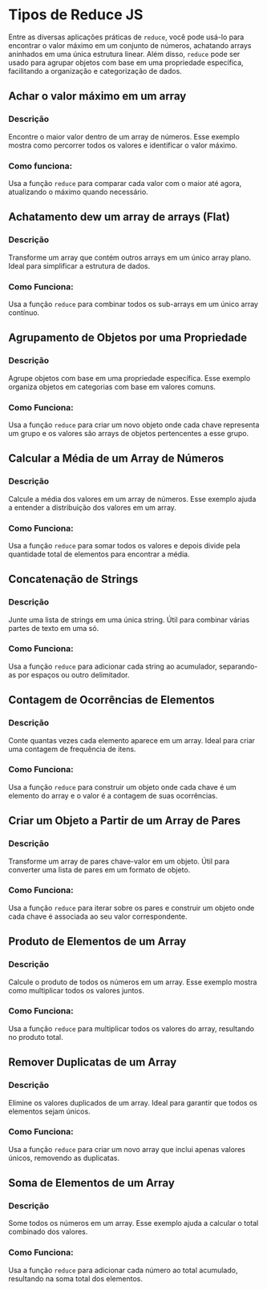 # Tipos de Reduce JS

Entre as diversas aplicações práticas de `reduce`, você pode usá-lo para encontrar o valor máximo em um conjunto de números, achatando arrays aninhados em uma única estrutura linear. Além disso, `reduce` pode ser usado para agrupar objetos com base em uma propriedade específica, facilitando a organização e categorização de dados.

## Achar o valor máximo em um array

### Descrição

Encontre o maior valor dentro de um array de números. Esse exemplo mostra como percorrer todos os valores e identificar o valor máximo.

### Como funciona:

Usa a função `reduce` para comparar cada valor com o maior até agora, atualizando o máximo quando necessário.

## Achatamento dew um array de arrays (Flat)

### Descrição

Transforme um array que contém outros arrays em um único array plano. Ideal para simplificar a estrutura de dados.

### Como Funciona:

Usa a função `reduce` para combinar todos os sub-arrays em um único array contínuo.

## Agrupamento de Objetos por uma Propriedade

### Descrição

Agrupe objetos com base em uma propriedade específica. Esse exemplo organiza objetos em categorias com base em valores comuns.

### Como Funciona:

Usa a função `reduce` para criar um novo objeto onde cada chave representa um grupo e os valores são arrays de objetos pertencentes a esse grupo.

## Calcular a Média de um Array de Números

### Descrição

Calcule a média dos valores em um array de números. Esse exemplo ajuda a entender a distribuição dos valores em um array.

### Como Funciona:

Usa a função `reduce` para somar todos os valores e depois divide pela quantidade total de elementos para encontrar a média.

## Concatenação de Strings

### Descrição

Junte uma lista de strings em uma única string. Útil para combinar várias partes de texto em uma só.

### Como Funciona:

Usa a função `reduce` para adicionar cada string ao acumulador, separando-as por espaços ou outro delimitador.

## Contagem de Ocorrências de Elementos

### Descrição

Conte quantas vezes cada elemento aparece em um array. Ideal para criar uma contagem de frequência de itens.

### Como Funciona:

Usa a função `reduce` para construir um objeto onde cada chave é um elemento do array e o valor é a contagem de suas ocorrências.

## Criar um Objeto a Partir de um Array de Pares

### Descrição

Transforme um array de pares chave-valor em um objeto. Útil para converter uma lista de pares em um formato de objeto.

### Como Funciona:

Usa a função `reduce` para iterar sobre os pares e construir um objeto onde cada chave é associada ao seu valor correspondente.

## Produto de Elementos de um Array

### Descrição

Calcule o produto de todos os números em um array. Esse exemplo mostra como multiplicar todos os valores juntos.

### Como Funciona:

Usa a função `reduce` para multiplicar todos os valores do array, resultando no produto total.

## Remover Duplicatas de um Array

### Descrição

Elimine os valores duplicados de um array. Ideal para garantir que todos os elementos sejam únicos.

### Como Funciona:

Usa a função `reduce` para criar um novo array que inclui apenas valores únicos, removendo as duplicatas.

## Soma de Elementos de um Array

### Descrição

Some todos os números em um array. Esse exemplo ajuda a calcular o total combinado dos valores.

### Como Funciona:

Usa a função `reduce` para adicionar cada número ao total acumulado, resultando na soma total dos elementos.
